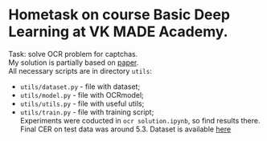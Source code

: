 # Hometask on course Basic Deep Learning at VK MADE Academy.
Task: solve OCR problem for captchas.   
My solution is partially based on [paper](https://arxiv.org/pdf/1507.05717.pdf).  
All necessary scripts are in directory ```utils```:
* ```utils/dataset.py``` - file with dataset;  
* ```utils/model.py``` - file with OCRmodel;  
* ```utils/utils.py``` - file with useful utils;
* ```utils/train.py``` - file with training script;  
Experiments were coducted in ```ocr solution.ipynb```, so find results there. Final CER on test data was around $5.3%$.
Dataset is available [here](https://disk.yandex.ru/d/JQn56xLQ_3QPHw) 
